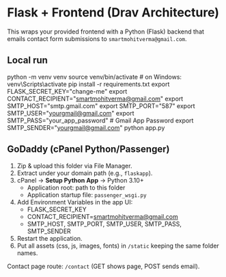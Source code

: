 # Flask + Frontend (Drav Architecture)

This wraps your provided frontend with a Python (Flask) backend that emails contact form submissions to `smartmohitverma@gmail.com`.

## Local run
python -m venv venv
source venv/bin/activate  # on Windows: venv\Scripts\activate
pip install -r requirements.txt
export FLASK_SECRET_KEY="change-me"
export CONTACT_RECIPIENT="smartmohitverma@gmail.com"
export SMTP_HOST="smtp.gmail.com"
export SMTP_PORT="587"
export SMTP_USER="yourgmail@gmail.com"
export SMTP_PASS="your_app_password"   # Gmail App Password
export SMTP_SENDER="yourgmail@gmail.com"
python app.py

## GoDaddy (cPanel Python/Passenger)
1) Zip & upload this folder via File Manager.
2) Extract under your domain path (e.g., `flaskapp`).
3) cPanel -> **Setup Python App** -> Python 3.10+
   - Application root: path to this folder
   - Application startup file: `passenger_wsgi.py`
4) Add Environment Variables in the app UI:
   - FLASK_SECRET_KEY
   - CONTACT_RECIPIENT=smartmohitverma@gmail.com
   - SMTP_HOST, SMTP_PORT, SMTP_USER, SMTP_PASS, SMTP_SENDER
5) Restart the application.
6) Put all assets (css, js, images, fonts) in `/static` keeping the same folder names.

Contact page route: `/contact` (GET shows page, POST sends email).
